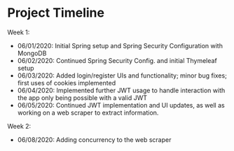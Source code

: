 # Project Timeline
Week 1:
* 06/01/2020: Initial Spring setup and Spring Security Configuration with MongoDB
* 06/02/2020: Continued Spring Security Config. and initial Thymeleaf setup
* 06/03/2020: Added login/register UIs and functionality; minor bug fixes; first uses of cookies implemented
* 06/04/2020: Implemented further JWT usage to handle interaction with the app only being possible with a valid JWT
* 06/05/2020: Continued JWT implementation and UI updates, as well as working on a web scraper to extract information.

Week 2:
* 06/08/2020: Adding concurrency to the web scraper

